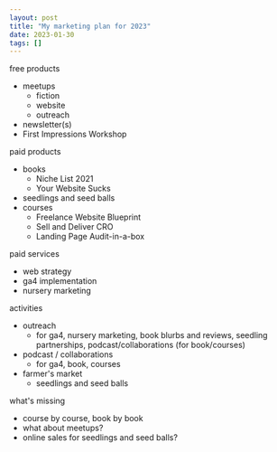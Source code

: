 ```yaml
---
layout: post
title: "My marketing plan for 2023"
date: 2023-01-30
tags: []
---
```


free products
- meetups
  - fiction
  - website
  - outreach
- newsletter(s)
- First Impressions Workshop

paid products
- books
  - Niche List 2021
  - Your Website Sucks
- seedlings and seed balls
- courses
  - Freelance Website Blueprint
  - Sell and Deliver CRO
  - Landing Page Audit-in-a-box

paid services
- web strategy
- ga4 implementation
- nursery marketing 

activities
- outreach
  - for ga4, nursery marketing, book blurbs and reviews, seedling partnerships, podcast/collaborations (for book/courses)
- podcast / collaborations
  - for ga4, book, courses
- farmer's market
  - seedlings and seed balls

what's missing
- course by course, book by book
- what about meetups?
- online sales for seedlings and seed balls?

